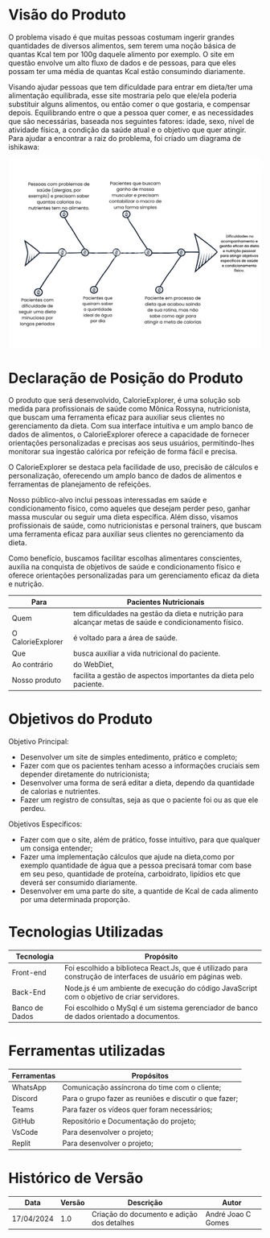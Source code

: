 # Visão do Produto

O problema visado é que muitas pessoas costumam ingerir grandes quantidades de diversos alimentos, sem terem uma noção básica de quantas Kcal tem por 100g daquele alimento por exemplo. O site em questão envolve um alto fluxo de dados e de pessoas, para que eles possam ter uma média de quantas Kcal estão consumindo diariamente.

Visando ajudar pessoas que tem dificuldade para entrar em dieta/ter uma alimentação equilibrada, esse site mostraria pelo que ele/ela poderia substituir alguns alimentos, ou então comer o que gostaria, e compensar depois. Equilibrando entre o que a pessoa quer comer, e as necessidades que são necessárias, baseada nos seguintes fatores: idade, sexo, nível de atividade física, a condição da saúde atual e o objetivo que quer atingir. Para ajudar a encontrar a raiz do problema, foi criado um diagrama de ishikawa:

![Diagrama de ishikawa para a identificação do problema](../../assets/ishikawa.png)

# Declaração de Posição do Produto

O produto que será desenvolvido, CalorieExplorer, é uma solução sob medida para profissionais de saúde como Mônica Rossyna, nutricionista, que buscam uma ferramenta eficaz para auxiliar seus clientes no gerenciamento da dieta. Com sua interface intuitiva e um amplo banco de dados de alimentos, o CalorieExplorer oferece a capacidade de fornecer orientações personalizadas e precisas aos seus usuários, permitindo-lhes monitorar sua ingestão calórica por refeição de forma fácil e precisa.

O CalorieExplorer se destaca pela facilidade de uso, precisão de cálculos e personalização, oferecendo um amplo banco de dados de alimentos e ferramentas de planejamento de refeições.

Nosso público-alvo inclui pessoas interessadas em saúde e condicionamento físico, como aqueles que desejam perder peso, ganhar massa muscular ou seguir uma dieta específica. Além disso, visamos profissionais de saúde, como nutricionistas e personal trainers, que buscam uma ferramenta eficaz para auxiliar seus clientes no gerenciamento da dieta.

Como benefício, buscamos facilitar escolhas alimentares conscientes, auxilia na conquista de objetivos de saúde e condicionamento físico e oferece orientações personalizadas para um gerenciamento eficaz da dieta e nutrição.

| Para              | Pacientes Nutricionais                                                                                |
| ----------------- | ----------------------------------------------------------------------------------------------------- |
| Quem              | tem dificuldades na gestão da dieta e nutrição para alcançar metas de saúde e condicionamento físico. |
| O CalorieExplorer | é voltado para a área de saúde.                                                                       |
| Que               | busca auxiliar a vida nutricional do paciente.                                                        |
| Ao contrário      | do WebDiet,                                                                                           |
| Nosso produto     | facilita a gestão de aspectos importantes da dieta pelo paciente.                                     |

# Objetivos do Produto

Objetivo Principal: 
- Desenvolver um site de simples entedimento, prático e completo;
- Fazer com que os pacientes tenham acesso a informações cruciais sem depender diretamente do nutricionista;
- Desenvolver uma forma de será editar a dieta, dependo da quantidade de calorias e nutrientes.
- Fazer um registro de consultas, seja as que o paciente foi ou as que ele perdeu.

Objetivos Específicos:

- Fazer com que o site, além de prático, fosse intuitivo, para que qualquer um consiga entender;
- Fazer uma implementação cálculos que ajude na dieta,como por exemplo quantidade de água que a pessoa precisará tomar com base em seu peso, quantidade de proteína, carboidrato, lipídios etc que deverá ser consumido diariamente.
- Desenvolver em uma parte do site, a quantide de Kcal de cada alimento por uma determinada proporção.

# Tecnologias Utilizadas

| Tecnologia     | Propósito                                                                                                     |
| -------------- | ------------------------------------------------------------------------------------------------------------- |
| Front-end      | Foi escolhido a biblioteca React.Js, que é utilizado para construção de interfaces de usuário em páginas web. |
| Back-End       | Node.js é um ambiente de execução do código JavaScript com o objetivo de criar servidores.                    |
| Banco de Dados | Foi escolhido o MySql é um sistema gerenciador de banco de dados orientado a documentos.                      |

# Ferramentas utilizadas

| Ferramentas | Propósitos                                             |
| ----------- | ------------------------------------------------------ |
| WhatsApp    | Comunicação assíncrona do time com o cliente;          |
| Discord     | Para o grupo fazer as reuniões e discutir o que fazer; |
| Teams       | Para fazer os vídeos quer foram necessários;           |
| GitHub      | Repositório e Documentação do projeto;                 |
| VsCode      | Para desenvolver o projeto;                            |
| Replit      | Para desenvolver o projeto;                            |

# Histórico de Versão

| Data       | Versão | Descrição                                  | Autor              |
| ---------- | ------ | ------------------------------------------ | ------------------ |
| 17/04/2024 | 1.0    | Criação do documento e adição dos detalhes | André Joao C Gomes |

